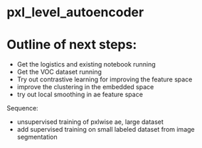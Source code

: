 # pxl_level_autoencoder


# Outline of next steps:

- Get the logistics and existing notebook running
- Get the VOC dataset running
- Try out contrastive learning for improving the feature space
- improve the clustering in the embedded space
- try out local smoothing in ae feature space

Sequence:
- unsupervised training of pxlwise ae, large dataset
- add supervised training on small labeled dataset from image segmentation